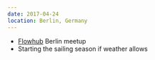 ```yaml
---
date: 2017-04-24
location: Berlin, Germany
---
```

* [Flowhub](https://flowhub.io) Berlin meetup
* Starting the sailing season if weather allows
